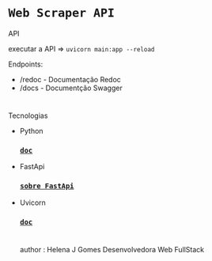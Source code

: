 # `Web Scraper API`

API

executar a API => 
```uvicorn main:app --reload```

Endpoints:

- /redoc - Documentação Redoc
- /docs - Documentção Swagger

#

Tecnologias

- Python

  ### [`doc`](https://docs.python.org/3/)

- FastApi

  ### [`sobre FastApi`](https://www.treinaweb.com.br/blog/o-que-e-fastapi)

- Uvicorn

  ### [`doc`](https://www.uvicorn.org/)

  #

  author : Helena J Gomes Desenvolvedora Web FullStack
